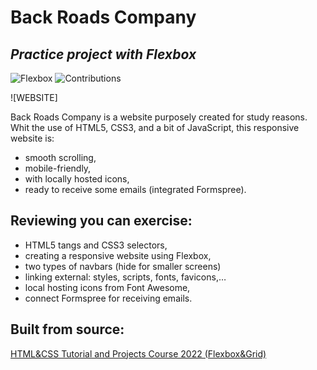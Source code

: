 # Back Roads Company
## _Practice project with Flexbox_

![Flexbox](https://img.shields.io/badge/Practice-Flexbox-brightgreen)
![Contributions](https://camo.githubusercontent.com/5ae751d6f1db3da3db0a15924a4165f95ab9462c5602cab2aedc7932ff565451/68747470733a2f2f696d672e736869656c64732e696f2f62616467652f436f6e747269627574696f6e732d77656c636f6d652d626c756576696f6c6574)

![WEBSITE]


Back Roads Company is a website purposely created for study reasons. Whit the use of HTML5, CSS3, and a bit of JavaScript, this responsive website is:
-  smooth scrolling, 
-  mobile-friendly,
-  with locally hosted icons,
-  ready to receive some emails (integrated Formspree).

## Reviewing you can exercise:
- HTML5 tangs and CSS3 selectors, 
- creating a responsive website using Flexbox, 
- two types of navbars (hide for smaller screens)
- linking external: styles, scripts, fonts, favicons,…
- local hosting icons from Font Awesome,
- connect Formspree for receiving emails.

## Built from source:
[HTML&CSS Tutorial and Projects Course 2022 (Flexbox&Grid)](https://www.udemy.com/course/in-depth-html-css-course-build-responsive-websites/)

